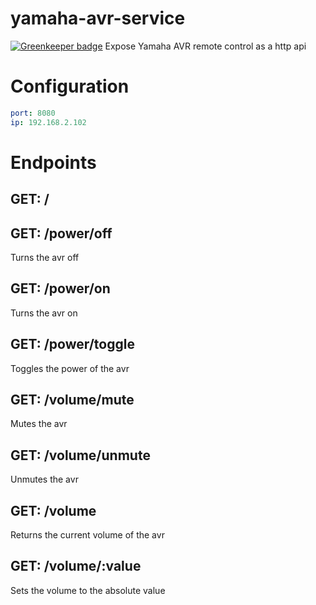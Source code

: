 # yamaha-avr-service

[![Greenkeeper badge](https://badges.greenkeeper.io/automaid/yamaha-avr-service.svg)](https://greenkeeper.io/)
Expose Yamaha AVR remote control as a http api

# Configuration
```yaml
port: 8080
ip: 192.168.2.102
```

# Endpoints
## GET: /
## GET: /power/off
Turns the avr off

## GET: /power/on
Turns the avr on

## GET: /power/toggle
Toggles the power of the avr

## GET: /volume/mute
Mutes the avr

## GET: /volume/unmute
Unmutes the avr

## GET: /volume
Returns the current volume of the avr

## GET: /volume/:value
Sets the volume to the absolute value
